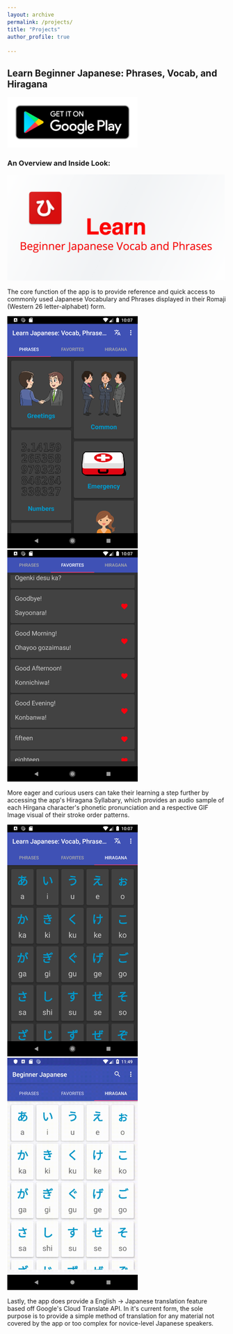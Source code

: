 ```yaml
---
layout: archive
permalink: /projects/
title: "Projects"
author_profile: true

---
```


## Learn Beginner Japanese: Phrases, Vocab, and Hiragana

[<img src="/assets/images/google-play-badge.png" width="300">](https://play.google.com/store/apps/details?id=com.jaydroid.beginnerleveljapanese)

### An Overview and Inside Look:

<img src="/assets/images/LBJA-feature.png" width="500">

The core function of the app is to provide reference and quick access to commonly used Japanese Vocabulary and Phrases displayed in their Romaji (Western 26 letter-alphabet) form.

<img src="/assets/images/LBJA_Main_Screen_Phrases.png" width="300"> <img src="/assets/images/LBJA_Main_Screen_Favorites.png" width="300"> 

More eager and curious users can take their learning a step further by accessing the app's Hiragana Syllabary, which provides an audio sample of each Hirgana character's phonetic pronunciation and a respective GIF Image visual of their stroke order patterns.

<img src="/assets/images/LBJA_Main_Screen_Hiragana.png" width="300"> <img src="/assets/images/Beginner_Japanese_Hiragana_GIF_DEMO.gif" width="300">

Lastly, the app does provide a English -> Japanese translation feature based off Google's Cloud Translate API. In it's current form, the sole purpose is to provide a simple method of translation for any material not covered by the app or too complex for novice-level Japanese speakers.



